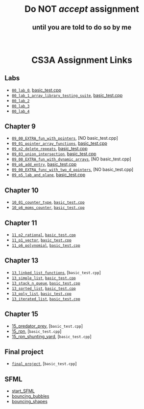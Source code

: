 # <p align="center">Do NOT _accept_ assignment </p>

## <p align="center">until you are told to do so by me</p>

<br/>

# <p align="center">CS3A Assignment Links</p>


## Labs

- [`00_lab_0`](), [basic_test.cpp](basic_tests/00_lab_0/basic_test.cpp)<br />
- [`00_lab_1_array_library_testing_suite`](), [basic_test.cpp](basic_tests/00_lab_1/basic_test.cpp)<br />
- [`00_lab_2`]()<br/>
- [`00_lab_3`]()<br/>
- [`00_lab_4`]()<br/>


## Chapter 9

- [`09_00_EXTRA_fun_with_pointers`](), [NO basic_test.cpp]<br />
- [`09_01_pointer_array_functions`](), [basic_test.cpp](basic_tests/09_01_pointer_array_functions/basic_test.cpp)<br />
- [`09_p2_delete_repeats`](), [basic_test.cpp](basic_tests/09_p2_delete_repeats/basic_test.cpp)<br />
- [`09_03_union_intersection`](), [basic_test.cpp](basic_tests/09_03_union_intersection/basic_test.cpp)<br />
- [`09_00_EXTRA_fun_with_dynamic_arrays`](), [NO basic_test.cpp]<br />
- [`09_p6_add_entry`](), [basic_test,cpp](basic_tests/09_p6_add_entry/basic_test.cpp)<br />
- [`09_00_EXTRA_func_with_two_d_pointers`](), [NO basic_test.cpp]<br />
- [`09_p5_lab_and_plane`](), [basic_test.cpp](basic_tests/09_p5_lab_and_plane/basic_test.cpp)<br />


## Chapter 10

- [`10_01_counter_type`](), [`basic_test.cpp`](basic_tests/10_01_counter_type/basic_test.cpp)<br />
- [`10_p6_moms_counter`](), [`basic_test.cpp`](basic_tests/10_p6_moms_counter/basic_test.cpp)<br />


## Chapter 11

- [`11_p2_rational`](), [`basic_test.cpp`](basic_tests/11_p2_rational/basic_test.cpp)<br />
- [`11_p1_vector`](), [`basic_test.cpp`](basic_tests/11_p1_vector/basic_test.cpp)<br />
- [`11_p6_polynomial`](), [`basic_test.cpp`](basic_tests/11_p6_polynomial/basic_test.cpp)<br />

## Chapter 13

- [`13_linked_list_functions`](), [`basic_test.cpp`]<br />
- [`13_simple_list`](), [`basic_test.cpp`](basic_tests/13-list_simple/basic_test.cpp)<br />
- [`13_stack_n_queue`](), [`basic_test.cpp`](basic_tests/13-stack_n_queue/basic_test.cpp)<br />
- [`13_sorted_list`](), [`basic_test.cpp`](basic_tests/13-list_sorted/basic_test.cpp)<br />
- [`13_poly_list`](), [`basic_test.cpp`](basic_tests/13-poly_list/basic_test.cpp)<br />
- [`13_iterated_list`](), [`basic_test.cpp`](basic_tests/13-list_iterated/basic_test.cpp)<br />


## Chapter 15

- [15_predator_prey](), [`basic_test.cpp`]<br />
- [15_rpn](), [`basic_test.cpp`]<br />
- [15_rpn_shunting_yard](), [`basic_test.cpp`]<br />


## Final project

- [`final_project`](), [`basic_test.cpp`]<br />


## SFML

- [start_SFML]()<br />
- [bouncing_bubbles]()<br />
- [bouncing_shapes]()
